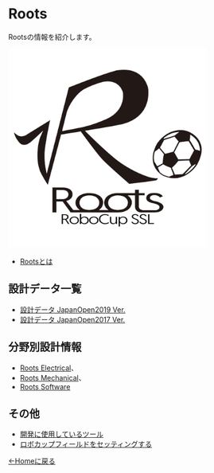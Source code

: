 # Roots

Rootsの情報を紹介します。

![](../../images/roots_logo_small.png)

- [Rootsとは](./detail_roots.md)

## 設計データ一覧

- [設計データ JapanOpen2019 Ver.](./robot_jo2019.md)
- [設計データ JapanOpen2017 Ver.](./robot_jo2017.md)

## 分野別設計情報

- [Roots Electrical](../roots_electrical/main.md)、
- [Roots Mechanical](../roots_mechanical/main.md)、
- [Roots Software](../roots_software/main.md)

## その他

- [開発に使用しているツール](./development_tools.md)
- [ロボカップフィールドをセッティングする](./field_setting.md)

[←Homeに戻る](../../README.md)